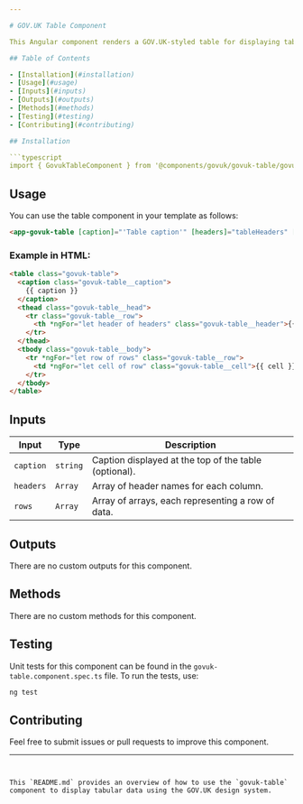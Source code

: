 ```yaml
---

# GOV.UK Table Component

This Angular component renders a GOV.UK-styled table for displaying tabular data, following the GOV.UK design system.

## Table of Contents

- [Installation](#installation)
- [Usage](#usage)
- [Inputs](#inputs)
- [Outputs](#outputs)
- [Methods](#methods)
- [Testing](#testing)
- [Contributing](#contributing)

## Installation

```typescript
import { GovukTableComponent } from '@components/govuk/govuk-table/govuk-table.component';
```

## Usage

You can use the table component in your template as follows:

```html
<app-govuk-table [caption]="'Table caption'" [headers]="tableHeaders" [rows]="tableRows"></app-govuk-table>
```

### Example in HTML:

```html
<table class="govuk-table">
  <caption class="govuk-table__caption">
    {{ caption }}
  </caption>
  <thead class="govuk-table__head">
    <tr class="govuk-table__row">
      <th *ngFor="let header of headers" class="govuk-table__header">{{ header }}</th>
    </tr>
  </thead>
  <tbody class="govuk-table__body">
    <tr *ngFor="let row of rows" class="govuk-table__row">
      <td *ngFor="let cell of row" class="govuk-table__cell">{{ cell }}</td>
    </tr>
  </tbody>
</table>
```

## Inputs

| Input     | Type     | Description                                           |
| --------- | -------- | ----------------------------------------------------- |
| `caption` | `string` | Caption displayed at the top of the table (optional). |
| `headers` | `Array`  | Array of header names for each column.                |
| `rows`    | `Array`  | Array of arrays, each representing a row of data.     |

## Outputs

There are no custom outputs for this component.

## Methods

There are no custom methods for this component.

## Testing

Unit tests for this component can be found in the `govuk-table.component.spec.ts` file. To run the tests, use:

```bash
ng test
```

## Contributing

Feel free to submit issues or pull requests to improve this component.

---
```


This `README.md` provides an overview of how to use the `govuk-table` component to display tabular data using the GOV.UK design system.
